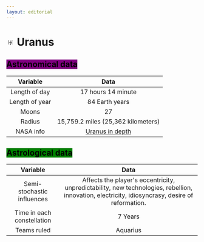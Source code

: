 ```yaml
---
layout: editorial
---
```


# ♅ Uranus

## <mark style="background-color:purple;">Astronomical data</mark>

|    Variable    |                                   Data                                   |
| :------------: | :----------------------------------------------------------------------: |
|  Length of day |                            17 hours 14 minute                            |
| Length of year |                              84 Earth years                              |
|      Moons     |                                    27                                    |
|     Radius     |                    15,759.2 miles (25,362 kilometers)                    |
|    NASA info   | [Uranus in depth](https://solarsystem.nasa.gov/planets/uranus/in-depth/) |



## <mark style="background-color:green;">Astrological data</mark>

|          Variable          |                                                                       Data                                                                      |
| :------------------------: | :---------------------------------------------------------------------------------------------------------------------------------------------: |
| Semi-stochastic influences | Affects the player's eccentricity, unpredictability, new technologies, rebellion, innovation, electricity, idiosyncrasy, desire of reformation. |
| Time in each constellation |                                                                     7 Years                                                                     |
|         Teams ruled        |                                                                     Aquarius                                                                    |


